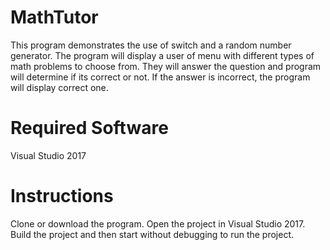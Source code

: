 # MathTutor
This program demonstrates the use of switch and a random number generator.
The program will display a user of menu with different types of math problems to choose from.
They will answer the question and program will determine if its correct or not. If the answer is
incorrect, the program will display correct one.

# Required Software
Visual Studio 2017

# Instructions
Clone or download the program. Open the project in Visual Studio 2017.
Build the project and then start without debugging to run the project.
